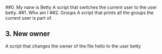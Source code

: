 ##0. My nane is Betty
A script that switches the current user to the user betty.
##1. Who am I
##2. Groups
A script that prints all the groups the current user is part of.
## 3. New owner
A script that changes the owner of the file hello to the user betty
